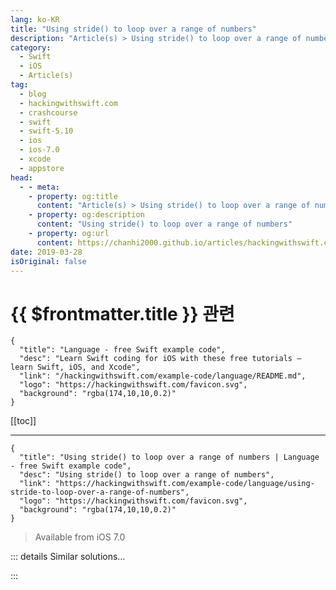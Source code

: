 ```yaml
---
lang: ko-KR
title: "Using stride() to loop over a range of numbers"
description: "Article(s) > Using stride() to loop over a range of numbers"
category:
  - Swift
  - iOS
  - Article(s)
tag: 
  - blog
  - hackingwithswift.com
  - crashcourse
  - swift
  - swift-5.10
  - ios
  - ios-7.0
  - xcode
  - appstore
head:
  - - meta:
    - property: og:title
      content: "Article(s) > Using stride() to loop over a range of numbers"
    - property: og:description
      content: "Using stride() to loop over a range of numbers"
    - property: og:url
      content: https://chanhi2000.github.io/articles/hackingwithswift.com/example-code/language/using-stride-to-loop-over-a-range-of-numbers.html
date: 2019-03-28
isOriginal: false
---
```


# {{ $frontmatter.title }} 관련

```component VPCard
{
  "title": "Language - free Swift example code",
  "desc": "Learn Swift coding for iOS with these free tutorials – learn Swift, iOS, and Xcode",
  "link": "/hackingwithswift.com/example-code/language/README.md",
  "logo": "https://hackingwithswift.com/favicon.svg",
  "background": "rgba(174,10,10,0.2)"
}
```

[[toc]]

---

```component VPCard
{
  "title": "Using stride() to loop over a range of numbers | Language - free Swift example code",
  "desc": "Using stride() to loop over a range of numbers",
  "link": "https://hackingwithswift.com/example-code/language/using-stride-to-loop-over-a-range-of-numbers",
  "logo": "https://hackingwithswift.com/favicon.svg",
  "background": "rgba(174,10,10,0.2)"
}
```

> Available from iOS 7.0

<!-- TODO: 작성 -->

<!-- 
Swift has a helpful `stride()`, which lets you move from one value to another using any increment – and even lets you specify whether the upper bound is exclusive or inclusive.

First, some examples. This first example counts from 0 to 10 in 2s:

```swift
for i in stride(from: 0, to: 10, by: 2) {
    print(i)
}
```

This second example counts from 0 up to to 0.5, exclusive:

```swift
for i in stride(from: 0, to: 0.5, by: 0.1) {
    print(i)
}
```

Both those examples use `stride(from:to:by:)`, which counts from the start point up to by excluding the `to` parameter. If you want to count up and *including* the `to` parameter, you should use `stride(from:through:by:)`, like this:

```swift
for i in stride(from: 0, through: 10, by: 2) {
    print(i)
}
```

-->

::: details Similar solutions…

<!--
/quick-start/concurrency/how-to-loop-over-an-asyncsequence-using-for-await">How to loop over an AsyncSequence using for await 
/example-code/language/how-to-loop-over-non-nil-items-in-an-array">How to loop over non-nil items in an array 
/example-code/language/how-to-use-the-foreach-method-to-loop-over-an-array">How to use the forEach method to loop over an array 
/example-code/language/how-to-check-whether-a-date-is-inside-a-date-range">How to check whether a date is inside a date range 
/example-code/language/how-to-check-whether-an-integer-lies-inside-a-range">How to check whether an integer lies inside a range</a>
-->

:::

